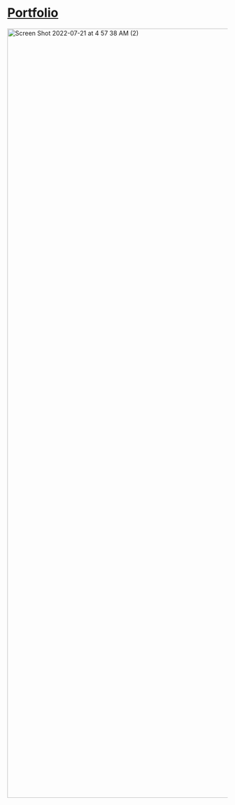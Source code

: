 # [Portfolio](https://kaka1-c1ef4.web.app/)

<img width="1760" alt="Screen Shot 2022-07-21 at 4 57 38 AM (2)" src="https://user-images.githubusercontent.com/106895247/180208539-32bfc1b9-8c0e-40c7-b670-3cf242137b10.png">
